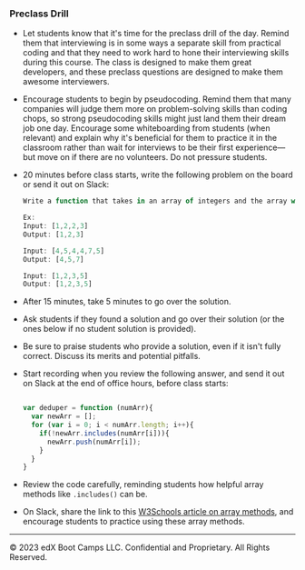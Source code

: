 ### Preclass Drill

* Let students know that it's time for the preclass drill of the day. Remind them that interviewing is in some ways a separate skill from practical coding and that they need to work hard to hone their interviewing skills during this course. The class is designed to make them great developers, and these preclass questions are designed to make them awesome interviewers.

* Encourage students to begin by pseudocoding. Remind them that many companies will judge them more on problem-solving skills than coding chops, so strong pseudocoding skills might just land them their dream job one day. Encourage some whiteboarding from students (when relevant) and explain why it's beneficial for them to practice it in the classroom rather than wait for interviews to be their first experience&mdash;but move on if there are no volunteers. Do not pressure students.

* 20 minutes before class starts, write the following problem on the board or send it out on Slack:

  ```js
  Write a function that takes in an array of integers and the array with duplicates removed

  Ex:
  Input: [1,2,2,3]
  Output: [1,2,3]

  Input: [4,5,4,4,7,5]
  Output: [4,5,7]

  Input: [1,2,3,5]
  Output: [1,2,3,5]
  ```
 
* After 15 minutes, take 5 minutes to go over the solution.

* Ask students if they found a solution and go over their solution (or the ones below if no student solution is provided). 

* Be sure to praise students who provide a solution, even if it isn't fully correct. Discuss its merits and potential pitfalls.

* Start recording when you review the following answer, and send it out on Slack at the end of office hours, before class starts:

  ```js

  var deduper = function (numArr){
    var newArr = [];
    for (var i = 0; i < numArr.length; i++){
      if(!newArr.includes(numArr[i])){
        newArr.push(numArr[i]);
      }
    }
  }

  ```

* Review the code carefully, reminding students how helpful array methods like `.includes()` can be. 

* On Slack, share the link to this [W3Schools article on array methods](https://www.w3schools.com/jsref/jsref_obj_array.asp), and encourage students to practice using these array methods.

---

© 2023 edX Boot Camps LLC. Confidential and Proprietary. All Rights Reserved.
